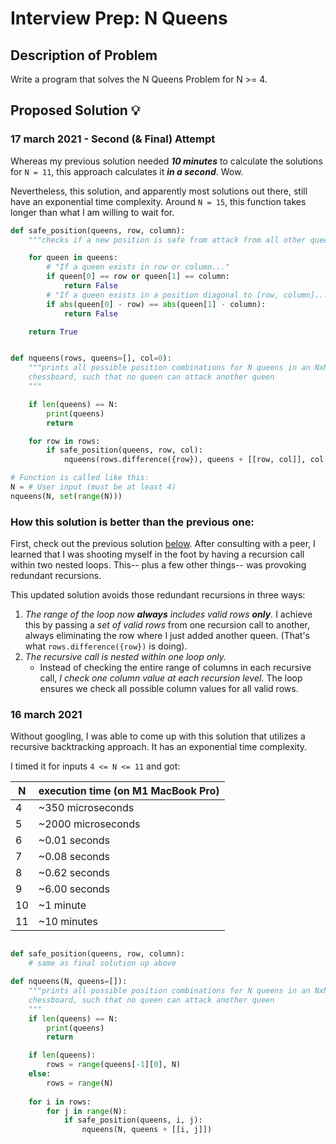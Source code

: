 # Interview Prep: N Queens

## Description of Problem

Write a program that solves the N Queens Problem for N >= 4.

## Proposed Solution 💡

### 17 march 2021 - Second (& Final) Attempt

Whereas my previous solution needed **_10 minutes_** to calculate the solutions for `N = 11`, this approach calculates it **_in a second_**. Wow. 

Nevertheless, this solution, and apparently most solutions out there, still have an exponential time complexity. Around `N = 15`, this function takes longer than what I am willing to wait for.


```python
def safe_position(queens, row, column):
    """checks if a new position is safe from attack from all other queens"""

    for queen in queens:
        # "If a queen exists in row or column..."
        if queen[0] == row or queen[1] == column:
            return False
        # "If a queen exists in a position diagonal to [row, column]..."
        if abs(queen[0] - row) == abs(queen[1] - column):
            return False

    return True


def nqueens(rows, queens=[], col=0):
    """prints all possible position combinations for N queens in an NxN
    chessboard, such that no queen can attack another queen
    """

    if len(queens) == N:
        print(queens)
        return

    for row in rows:
        if safe_position(queens, row, col):
            nqueens(rows.difference({row}), queens + [[row, col]], col + 1)

# Function is called like this:
N = # User input (must be at least 4)
nqueens(N, set(range(N)))
```


### **How this solution is better than the previous one:**

First, check out the previous solution [below](#16-march-2021). After consulting with a peer, I learned that I was shooting myself in the foot by having a recursion call within two nested loops. This-- plus a few other things-- was provoking redundant recursions.

This updated solution avoids those redundant recursions in three ways:

1. _The range of the loop now **always** includes valid rows **only**._ I achieve this by passing a _set of valid rows_ from one recursion call to another, always eliminating the row where I just added another queen. (That's what `rows.difference({row})` is doing).
2. _The recursive call is nested within one loop only._
    * Instead of checking the entire range of columns in each recursive call, _I check one column value at each recursion level._ The loop ensures we check all possible column values for all valid rows.

### 16 march 2021

Without googling, I was able to come up with this solution that utilizes
a recursive backtracking approach. It has an exponential time complexity.

I timed it for inputs `4 <= N <= 11` and got:

| N | execution time (on M1 MacBook Pro)|
|-|-|
| 4  |  ~350 microseconds |
| 5  | ~2000 microseconds |
| 6  | ~0.01 seconds |
| 7  | ~0.08 seconds |
| 8  | ~0.62 seconds |
| 9  | ~6.00 seconds |
| 10 | ~1 minute |
| 11 | ~10 minutes |

```python

def safe_position(queens, row, column):
    # same as final solution up above

def nqueens(N, queens=[]):
    """prints all possible position combinations for N queens in an NxN
    chessboard, such that no queen can attack another queen
    """
    if len(queens) == N:
        print(queens)
        return

    if len(queens):
        rows = range(queens[-1][0], N)
    else:
        rows = range(N)
    
    for i in rows:
        for j in range(N):
            if safe_position(queens, i, j):
                nqueens(N, queens + [[i, j]])
```
